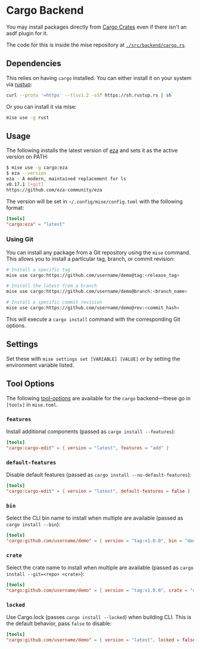 # Cargo Backend

You may install packages directly from [Cargo Crates](https://crates.io/) even if there
isn't an asdf plugin for it.

The code for this is inside the mise repository at [`./src/backend/cargo.rs`](https://github.com/jdx/mise/blob/main/src/backend/cargo.rs).

## Dependencies

This relies on having `cargo` installed. You can either install it on your
system via [rustup](https://rustup.rs/):

```sh
curl --proto '=https' --tlsv1.2 -sSf https://sh.rustup.rs | sh
```

Or you can install it via mise:

```sh
mise use -g rust
```

## Usage

The following installs the latest version of [eza](https://crates.io/crates/eza) and
sets it as the active version on PATH:

```sh
$ mise use -g cargo:eza
$ eza --version
eza - A modern, maintained replacement for ls
v0.17.1 [+git]
https://github.com/eza-community/eza
```

The version will be set in `~/.config/mise/config.toml` with the following format:

```toml
[tools]
"cargo:eza" = "latest"
```

### Using Git

You can install any package from a Git repository using the `mise` command. This allows you to
install a particular tag, branch, or commit revision:

```sh
# Install a specific tag
mise use cargo:https://github.com/username/demo@tag:<release_tag>

# Install the latest from a branch
mise use cargo:https://github.com/username/demo@branch:<branch_name>

# Install a specific commit revision
mise use cargo:https://github.com/username/demo@rev:<commit_hash>
```

This will execute a `cargo install` command with the corresponding Git options.

## Settings

Set these with `mise settings set [VARIABLE] [VALUE]` or by setting the environment variable listed.

<script setup>
import Settings from '/components/settings.vue';
</script>
<Settings child="cargo" :level="3" />

## Tool Options

The following [tool-options](/dev-tools/#tool-options) are available for the `cargo` backend—these
go in `[tools]` in `mise.toml`.

### `features`

Install additional components (passed as `cargo install --features`):

```toml
[tools]
"cargo:cargo-edit" = { version = "latest", features = "add" }
```

### `default-features`

Disable default features (passed as `cargo install --no-default-features`):

```toml
[tools]
"cargo:cargo-edit" = { version = "latest", default-features = false }
```

### `bin`

Select the CLI bin name to install when multiple are available (passed as `cargo install --bin`):

```toml
[tools]
"cargo:github.com/username/demo" = { version = "tag:v1.0.0", bin = "demo" }
```

### `crate`

Select the crate name to install when multiple are available (passed as
`cargo install --git=<repo> <crate>`):

```toml
[tools]
"cargo:github.com/username/demo" = { version = "tag:v1.0.0", crate = "demo" }
```

### `locked`

Use Cargo.lock (passes `cargo install --locked`) when building CLI. This is the default behavior,
pass `false` to disable:

```toml
[tools]
"cargo:github.com/username/demo" = { version = "latest", locked = false }
```
